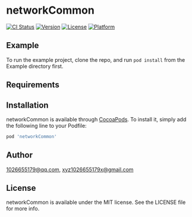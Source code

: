 # networkCommon

[![CI Status](https://img.shields.io/travis/1026655179@qq.com/networkCommon.svg?style=flat)](https://travis-ci.org/1026655179@qq.com/networkCommon)
[![Version](https://img.shields.io/cocoapods/v/networkCommon.svg?style=flat)](https://cocoapods.org/pods/networkCommon)
[![License](https://img.shields.io/cocoapods/l/networkCommon.svg?style=flat)](https://cocoapods.org/pods/networkCommon)
[![Platform](https://img.shields.io/cocoapods/p/networkCommon.svg?style=flat)](https://cocoapods.org/pods/networkCommon)

## Example

To run the example project, clone the repo, and run `pod install` from the Example directory first.

## Requirements

## Installation

networkCommon is available through [CocoaPods](https://cocoapods.org). To install
it, simply add the following line to your Podfile:

```ruby
pod 'networkCommon'
```

## Author

1026655179@qq.com, xyz1026655179x@gmail.com

## License

networkCommon is available under the MIT license. See the LICENSE file for more info.
